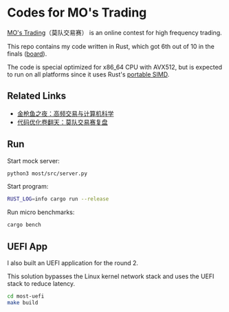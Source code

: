 # Codes for MO's Trading

[MO's Trading]（莫队交易赛） is an online contest for high frequency trading.

This repo contains my code written in Rust, which got 6th out of 10 in the finals ([board]).

The code is special optimized for x86_64 CPU with AVX512, but is expected to run on all platforms since it uses Rust's [portable SIMD].

[MO's Trading]: ./txt/most.txt
[board]: ./txt/board.txt
[portable SIMD]: https://doc.rust-lang.org/nightly/std/simd/index.html

## Related Links

- [金枪鱼之夜：高频交易与计算机科学](https://tuna.moe/event/2022/high-frequency-trading/)
- [代码优化卷翻天：莫队交易赛复盘](https://zhuanlan.zhihu.com/p/470766162)

## Run

Start mock server:
```sh
python3 most/src/server.py
```

Start program:
```sh
RUST_LOG=info cargo run --release
```

Run micro benchmarks:
```sh
cargo bench
```

## UEFI App

I also built an UEFI application for the round 2.

This solution bypasses the Linux kernel network stack and uses the UEFI stack to reduce latency.

```sh
cd most-uefi
make build
```
